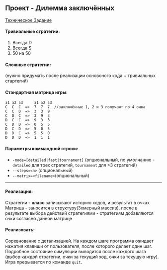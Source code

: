## Проект - Дилемма заключённых
[Техническое Задание](https://docs.google.com/document/d/1--FpmFFmrvJVK8fyuw-73rmmw7O76_qR5usYF-jHQn8/edit)
#### Тривиальные стратегии:
1.  Всегда D
2.  Всегда S
3.  50 на 50

#### Сложные стратегии:
(нужно придумать после реализации основоного кода + тривиальных стартегий)

#### Стандартная матрица игры:
    з1 з2 з3     з1 з2 з3
    С  С  С  =>  7  7  7  //заключённые 1, 2 и 3 получают по 4 очка
    C  C  D  =>  3  3  9
    C  D  C  =>  3  9  3
    D  C  C  =>  9  3  3
    C  D  D  =>  0  5  5
    D  C  D  =>  5  0  5
    D  D  C  =>  5  5  0
    D  D  D  =>  1  1  1

#### Параметры коммандной строки:
* `-mode=[detailed|fast|tournament]` (опциональный, по умолчанию - `detailed` для трех стратегий, `tournament` для >3 стратегий)
* `--steps=<n>` (опциональный)
* `--matrix=<filename>`(опциональный)

---

#### Реализация:
Стратегии - **класс**
записывают историю ходов, и результат в очках
Матрица - заносится в структуру(3хмерный массив), после в результате выбора действий стратегиями - стратегиям добавляются очки согласно данной матрице

#### Реализовать:
Соревнование с детализацией. На каждом шаге программа ожидает нажатия клавиши от пользователя, после которого делает один шаг. Подробное состояние симуляции выводится после каждого шага (выбор каждой стратегии, очки за текущий ход, очки за текущую игру).
Игра прерывается по команде `quit`.